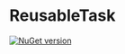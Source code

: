 ReusableTask
========

[![NuGet version](https://badge.fury.io/nu/reusabletasks.svg)](https://badge.fury.io/nu/reusabletasks)


